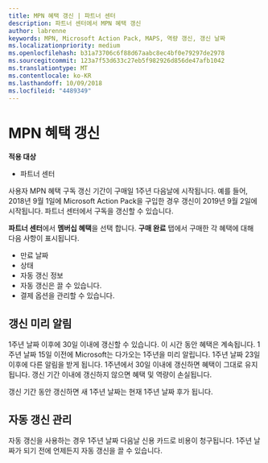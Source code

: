 ```yaml
---
title: MPN 혜택 갱신 | 파트너 센터
description: 파트너 센터에서 MPN 혜택 갱신
author: labrenne
keywords: MPN, Microsoft Action Pack, MAPS, 역량 갱신, 갱신 날짜
ms.localizationpriority: medium
ms.openlocfilehash: b31a73706c6f88d67aabc8ec4bf0e79297de2978
ms.sourcegitcommit: 123a7f53d633c27eb5f982926d856de47afb1042
ms.translationtype: MT
ms.contentlocale: ko-KR
ms.lasthandoff: 10/09/2018
ms.locfileid: "4489349"
---
```

# <a name="renew-your-mpn-offers"></a>MPN 혜택 갱신

**적용 대상**

- 파트너 센터

사용자 MPN 혜택 구독 갱신 기간이 구매일 1주년 다음날에 시작됩니다. 예를 들어, 2018년 9월 1일에 Microsoft Action Pack을 구입한 경우 갱신이 2019년 9월 2일에 시작됩니다. 파트너 센터에서 구독을 갱신할 수 있습니다.

**파트너 센터**에서 **멤버십 혜택**을 선택 합니다.
**구매 완료** 탭에서 구매한 각 혜택에 대해 다음 사항이 표시됩니다.

- 만료 날짜
- 상태
- 자동 갱신 정보
- 자동 갱신은 끌 수 있습니다.
- 결제 옵션을 관리할 수 있습니다.

## <a name="renewal-reminders"></a>갱신 미리 알림

1주년 날짜 이후에 30일 이내에 갱신할 수 있습니다. 이 시간 동안 혜택은 계속됩니다. 1주년 날짜 15일 이전에 Microsoft는 다가오는 1주년을 미리 알립니다. 1주년 날짜 23일 이후에 다른 알림을 받게 됩니다. 1주년에서 30일 이내에 갱신하면 혜택이 그대로 유지됩니다. 갱신 기간 이내에 갱신하지 않으면 혜택 및 역량이 손실됩니다.

갱신 기간 동안 갱신하면 새 1주년 날짜는 현재 1주년 날짜 후가 됩니다.

## <a name="manage-auto-renewal"></a>자동 갱신 관리

자동 갱신을 사용하는 경우 1주년 날짜 다음날 신용 카드로 비용이 청구됩니다. 1주년 날짜가 되기 전에 언제든지 자동 갱신을 끌 수 있습니다.